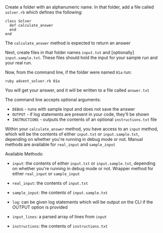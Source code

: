 Create a folder with an alphanumeric name. In that folder, add a file called `solver.rb` which defines the following:

```
class Solver
  def calculate_answer
  end
end
```

The `calculate_answer` method is expected to return an answer

Next, create files in that folder names `input.txt` and [optionally] `input.sample.txt`. These files should hold the input for your sample run and your real run.

Now, from the command line, if the folder were named `01a` run:

`ruby advent_solver.rb 01a`

You will get your answer, and it will be written to a file called `answer.txt`

The command line accepts optional arguments:
  - `DEBUG` - runs with sample input and does not save the answer
  - `OUTPUT` - if log statements are present in your code, they'll be shown
  - `INSTRUCTIONS` - outputs the contents of an optional `instructions.txt` file

Within your `calculate_answer` method, you have access to an `input` method, which will be the contents of either `input.txt` or `input.sample.txt`, depending on whether you're running in debug mode or not. Manual methods are available for `real_input` and `sample_input`

Available Methods:

- `input`: the contents of either `input.txt` or `input.sample.txt`, depending on whether you're running in debug mode or not. Wrapper method for either `real_input` or `sample_input`

- `real_input`: the contents of `input.txt`

- `sample_input`: the contents of `input.sample.txt`

- `log`: can be given log statements which will be output on the CLI if the OUTPUT option is provided

- `input_lines`: a parsed array of lines from `input`

- `instructions`: the contents of `instructions.txt`